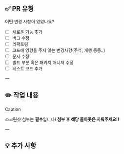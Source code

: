 ## ✅ PR 유형
어떤 변경 사항이 있었나요?

- [ ] 새로운 기능 추가
- [ ] 버그 수정
- [ ] 리팩토링
- [ ] 코드에 영향을 주지 않는 변경사항(주석, 개행 등등..)
- [ ] 문서 수정
- [ ] 빌드 부분 혹은 패키지 매니저 수정
- [ ] 테스트 코드 추가

—

## ✏️ 작업 내용
> [!CAUTION]
> 스크린샷 첨부는 **필수**입니다!
> **첨부 후 해당 콜아웃은 지워주세요!!**

—

## 💡 추가 사항